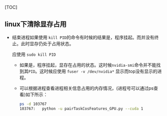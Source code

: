 [TOC]

## linux下清除显存占用

- 结束进程如果使用 `kill PID`的命令有时候的结果是，程序挂起。而并没有终止。此时显存仍处于占用状态。

  应使用 `sudo kill PID`

  - 如果是，程序挂起，显存在占用的状态。这时候`nvidia-smi`命令并不能找到其`PID`。这时候应使用 `fuser -v /dev/nvidia*` 显示而top没有显示的进程。

  - 可以根据进程查看进程相关信息占用的内存情况，(进程号可以通过ps查看)如下所示：

    ```bash
    ps -d 103767
    103767:   python -u pairTaskCosFeatures_GPU.py --cuda 1
    ```

     

  
